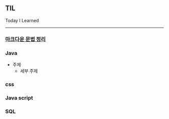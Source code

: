 ## TIL
Today I Learned

***

### [마크다운 문법 정리](https://github.com/jeon1787/TIL/blob/main/Markdown/Markdown.md?plain=1)

### Java
* 주제
  * 세부 주제

### css

### Java script

### SQL
